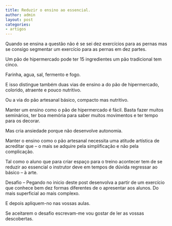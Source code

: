 ```yaml
---
title: Reduzir o ensino ao essencial.
author: admin
layout: post
categories:
- artigos
---
```

Quando se ensina a questão não é se sei dez exercícios para as pernas mas se consigo segmentar um exercício para as pernas em dez partes.

Um pão de hipermercado pode ter 15 ingredientes um pão tradicional tem cinco.

Farinha, agua, sal, fermento e fogo.

E isso distingue também duas vias de ensino a do pão de hipermercado, colorido, atraente e pouco nutritivo.

Ou a via do pão artesanal básico, compacto mas nutritivo.

Manter um ensino como o pão de hipermercado é fácil. Basta fazer muitos seminários, ter boa memória para saber muitos movimentos e ter tempo para os decorar.

Mas cria ansiedade porque não desenvolve autonomia.

Manter o ensino como o pão artesanal necessita uma atitude artística de acreditar que &#8211; o mais se adquire pela simplificação e não pela complicação.

Tal como o aluno que para criar espaço para o treino acontecer tem de se reduzir ao essencial o instrutor deve em tempos de dúvida regressar ao básico &#8211; à arte.

Desafio &#8211; Pegando no inicio deste post desenvolva a partir de um exercício que conhece bem dez formas diferentes de o apresentar aos alunos. Do mais superficial ao mais complexo.

E depois apliquem-no nas vossas aulas.

Se aceitarem o desafio escrevam-me vou gostar de ler as vossas descobertas.

